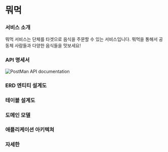 # 뭐먹

### 서비스 소개
뭐먹 서비스는 단체를 타겟으로 음식을 주문할 수 있는 서비스입니다. 뭐먹을 통해서 공동체 사람들과 다양한 음식들을 맛보세요! 

### API 명세서
![PostMan API documentation](https://documenter.getpostman.com/view/25393488/2s9YJexLKn)

### ERD 엔티티 설계도
### 테이블 설계도
### 도메인 모델 
### 애플리케이션 아키텍쳐
### 자세한 